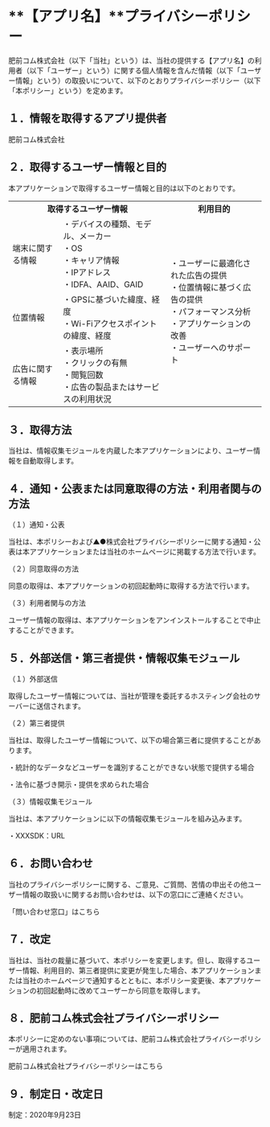 # **【アプリ名】****プライバシーポリシー**



肥前コム株式会社（以下「当社」という）は、当社の提供する【アプリ名】の利用者（以下「ユーザー」という）に関する個人情報を含んだ情報（以下「ユーザー情報」という）の取扱いについて、以下のとおりプライバシーポリシー（以下「本ポリシー」という）を定めます。



## １．情報を取得するアプリ提供者

肥前コム株式会社



## ２．取得するユーザー情報と目的

本アプリケーションで取得するユーザー情報と目的は以下のとおりです。

<table>
	<tbody>
		<tr>
            <td colspan="2" align="center"><b>取得するユーザー情報</b></td>
            <td align="center"><b>利用目的</b></td>
		</tr>
		<tr>
			<td>端末に関する情報</td>
            <td>・デバイスの種類、モデル、メーカー<br>
                ・OS<br>
                ・キャリア情報<br>
                ・IPアドレス<br>
                ・IDFA、AAID、GAID</td>
			<td rowspan="3">・ユーザーに最適化された広告の提供<br>
                ・位置情報に基づく広告の提供<br>
                ・パフォーマンス分析<br>
                ・アプリケーションの改善<br>
                ・ユーザーへのサポート</td>
		</tr>
		<tr>
			<td>位置情報</td>
			<td>・GPSに基づいた緯度、経度<br>
                ・Wi-Fiアクセスポイントの緯度、経度</td>
		</tr>
		<tr>
			<td>広告に関する情報</td>
			<td>・表示場所<br>
                ・クリックの有無<br>
                ・閲覧回数<br>
                ・広告の製品またはサービスの利用状況</td>
		</tr>
	</tbody>
</table>



## ３．取得方法

当社は、情報収集モジュールを内蔵した本アプリケーションにより、ユーザー情報を自動取得します。



## ４．通知・公表または同意取得の方法・利用者関与の方法

（１）通知・公表

当社は、本ポリシーおよび▲●株式会社プライバシーポリシーに関する通知・公表は本アプリケーションまたは当社のホームページに掲載する方法で行います。



（２）同意取得の方法

同意の取得は、本アプリケーションの初回起動時に取得する方法で行います。



（３）利用者関与の方法

ユーザー情報の取得は、本アプリケーションをアンインストールすることで中止することができます。



## ５．外部送信・第三者提供・情報収集モジュール

（１）外部送信

取得したユーザー情報については、当社が管理を委託するホスティング会社のサーバーに送信されます。



（２）第三者提供

当社は、取得したユーザー情報について、以下の場合第三者に提供することがあります。

・統計的なデータなどユーザーを識別することができない状態で提供する場合

・法令に基づき開示・提供を求められた場合



（３）情報収集モジュール

当社は、本アプリケーションに以下の情報収集モジュールを組み込みます。



・XXXSDK：URL



## ６．お問い合わせ

当社のプライバシーポリシーに関する、ご意見、ご質問、苦情の申出その他ユーザー情報の取扱いに関するお問い合わせは、以下の窓口にご連絡ください。



「問い合わせ窓口」はこちら



## ７．改定

当社は、当社の裁量に基づいて、本ポリシーを変更します。但し、取得するユーザー情報、利用目的、第三者提供に変更が発生した場合、本アプリケーションまたは当社のホームページで通知するとともに、本ポリシー変更後、本アプリケーションの初回起動時に改めてユーザーから同意を取得します。



## ８．肥前コム株式会社プライバシーポリシー

本ポリシーに定めのない事項については、肥前コム株式会社プライバシーポリシーが適用されます。



肥前コム株式会社プライバシーポリシーはこちら



## ９．制定日・改定日

制定：2020年9月23日


